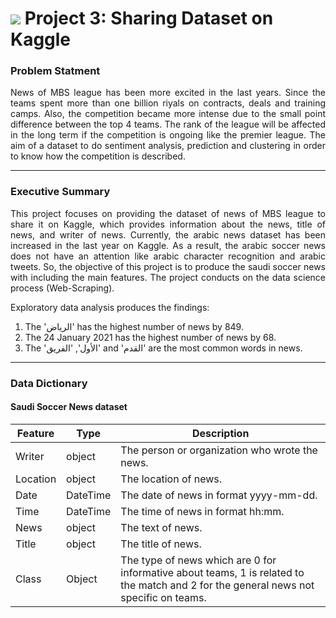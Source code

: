 # ![](https://ga-dash.s3.amazonaws.com/production/assets/logo-9f88ae6c9c3871690e33280fcf557f33.png) Project 3: Sharing Dataset on Kaggle

### Problem Statment

<p style="text-align:justify"> News of MBS league has been more excited in the last years. Since the teams spent more than one billion riyals on contracts, deals and training camps. Also, the competition became more intense due to the small point difference between the top 4 teams. The rank of the league will be affected in the long term if the competition is ongoing like the premier league. The aim of a dataset to do sentiment analysis, prediction and clustering in order to know how the competition is described.</p>

---

### Executive Summary

<p style="text-align:justify">This project focuses on providing the dataset of news of MBS league to share it on Kaggle, which provides information about the news, title of news, and writer of news. Currently, the arabic news dataset has been increased in the last year on Kaggle. As a result, the arabic soccer news does not have an attention like arabic character recognition and arabic tweets. So, the objective of this project is to produce the saudi soccer news with including the main features. The project conducts on the data science process (Web-Scraping).</p>
Exploratory data analysis produces the findings:
<ol>
    <li>The 'الرياض' has the highest number of news by 849.</li>
    <li>The 24 January 2021 has the highest number of news by 68.</li>
    <li>The 'الأول', 'الفريق' and 'القدم' are the most common words in news.</li>
</ol>

---

### Data Dictionary

#### Saudi Soccer News dataset

|Feature|Type|Description|
|--|--|--|
|Writer|object|The person or organization who wrote the news.|
|Location|object|The location of news.|
|Date|DateTime|The date of news in format yyyy-mm-dd.|
|Time|DateTime|The time of news in format hh:mm.|
|News|object|The text of news.|
|Title|object|The title of news.|
|Class|Object|The type of news which are 0 for informative about teams, 1 is related to the match and 2 for the general news not specific on teams.|

<br>
